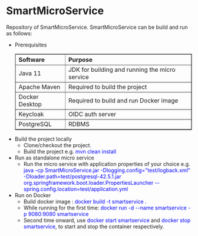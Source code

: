 # SmartMicroService
Repository of SmartMicroService. SmartMicroService can be build and run as follows:
<ul>
	<li>Prerequisites
		<table border="1">
			<tr>
				<th align="left">Software</th>
				<th align="left">Purpose</th>
			</tr>
			<tr>
				<td>Java 11</td>
				<td>JDK for building and running the micro service</td>
			</tr>
			<tr>
				<td>Apache Maven</td>
				<td>Required to build the project</td>
			</tr>
			<tr>
				<td>Docker Desktop</td>
				<td>Required to build and run Docker image</td>
			</tr>
			<tr>
				<td>Keycloak</td>
				<td>OIDC auth server</td>
			</tr>
			<tr>
				<td>PostgreSQL</td>
				<td>RDBMS</td>
			</tr>
		</table>
	</li>
	<li>Build the project locally
		<ul>
			<li>Clone/checkout the project.</li>
			<li>Build the project e.g. <font color="blue">mvn clean install</font></li>
		</ul>
	</li>
	<li>Run as standalone micro service
		<ul>
			<li>Run the micro service with application properties of your choice e.g. <font color="blue">java -cp SmartMicroService.jar -Dlogging.config="test/logback.xml" -Dloader.path=test/postgresql-42.5.1.jar org.springframework.boot.loader.PropertiesLauncher --spring.config.location=test/application.yml</font></li>
		</ul>
	</li>
	<li>Run on Docker
		<ul>
			<li>Build docker image : <font color="blue">docker build -t smartservice .</font></li>
			<li>While running for the first time: <font color="blue">docker run -d --name smartservice -p 9080:9080 smartservice</font></li>
			<li>Second time onward, use <font color="blue">docker start smartservice</font> and <font color="blue">docker stop smartservice</font>, to start and stop the container respectively.</li>
		</ul>
	</li>
</ul>